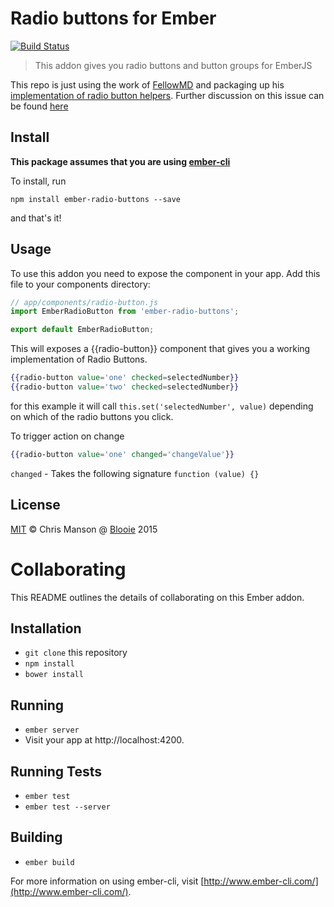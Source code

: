# Radio buttons for Ember

[![Build Status](https://travis-ci.org/Blooie/ember-radio-buttons.svg?branch=master)](https://travis-ci.org/Blooie/ember-radio-buttons)

> This addon gives you radio buttons and button groups for EmberJS

This repo is just using the work of [FellowMD](https://gist.github.com/FellowMD) and packaging up his [implementation of radio button helpers](https://gist.github.com/FellowMD/7973c9bec27f0e0a3508). Further discussion on this issue can be found [here](https://github.com/emberjs/ember.js/pull/4352)

## Install

**This package assumes that you are using [ember-cli](http://ember-cli.com)**

To install, run

```
npm install ember-radio-buttons --save
```

and that's it!

## Usage
To use this addon you need to expose the component in your app. Add this file to your components directory:
```js
// app/components/radio-button.js
import EmberRadioButton from 'ember-radio-buttons';

export default EmberRadioButton;
```

This will exposes a {{radio-button}} component that gives you a working implementation of Radio Buttons.

```hbs
{{radio-button value='one' checked=selectedNumber}}
{{radio-button value='two' checked=selectedNumber}}
```
for this example it will call ```this.set('selectedNumber', value)``` depending on which of the radio buttons you click.

To trigger action on change

```hbs
{{radio-button value='one' changed='changeValue'}}
```
`changed` - Takes the following signature `function (value) {}`

## License

[MIT](http://opensource.org/licenses/MIT) © Chris Manson @ [Blooie](http://bloo.ie) 2015


# Collaborating
This README outlines the details of collaborating on this Ember addon.

## Installation

* `git clone` this repository
* `npm install`
* `bower install`

## Running

* `ember server`
* Visit your app at http://localhost:4200.

## Running Tests

* `ember test`
* `ember test --server`

## Building

* `ember build`

For more information on using ember-cli, visit [http://www.ember-cli.com/](http://www.ember-cli.com/).
